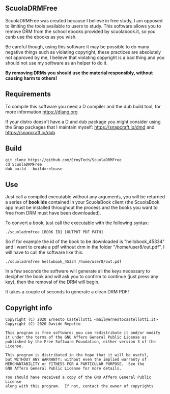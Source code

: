 ## ScuolaDRMFree
ScuolaDRMFree was created because I believe in free study, I am opposed to limiting the tools available to users to study.
This software allows you to remove DRM from the school ebooks provided by scuolabook.it, so you canb use the ebooks as you wish.

Be careful though, using this software it may be possible to do many negative things such as violating copyright, these practices are absolutely not approved by me, I believe that violating copyright is a bad thing and you should not use my software as an helper to do it.

**By removing DRMs you should use the material responsibly, without causing harm to others!**

## Requirements
To compile this software you need a D compiler and the dub build tool, for more information https://dlang.org

If your distro doesn't have a D and dub package you might consider using the Snap packages that I maintain myself: https://snapcraft.io/dmd and https://snapcraft.io/dub

## Build
```
git clone https://github.com/ErnyTech/ScuolaDRMFree
cd ScuolaDRMFree
dub build --build=release
```

## Use
Just call a compiled executable without any arguments, you will be returned a series of **book ids** contained in your ScuolaBook client (the ScuolaBook app must be installed throughout the process and the books you want to free from DRM must have been downloaded).

To convert a book, just call the executable with the following syntax:
```
./scuoladrmfree [BOOK ID] [OUTPUT PDF PATH]
```

So if for example the id of the book to be downloaded is "hellobook_45334" and i want to create a pdf without drm in the folder "/home/user8/out.pdf", I will have to call the software like this:
```
./scuoladrmfree hellobook_45334 /home/user8/out.pdf
```

In a few seconds the software will generate all the keys necessary to decipher the book and will ask you to confirm to continue (just press any key), then the removal of the DRM will begin.

It takes a couple of seconds to generate a clean DRM PDF!

## Copyright info
    Copyright (C) 2020 Ernesto Castellotti <mail@ernestocastellotti.it>
    Copyright (C) 2020 Davide Repetto

    This program is free software: you can redistribute it and/or modify
    it under the terms of the GNU Affero General Public License as
    published by the Free Software Foundation, either version 3 of the
    License.

    This program is distributed in the hope that it will be useful,
    but WITHOUT ANY WARRANTY; without even the implied warranty of
    MERCHANTABILITY or FITNESS FOR A PARTICULAR PURPOSE.  See the
    GNU Affero General Public License for more details.

    You should have received a copy of the GNU Affero General Public License
    along with this program.  If not, contact the owner of copyrights
